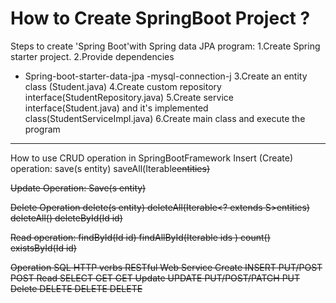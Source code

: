 # How to Create SpringBoot Project ?
Steps to create 'Spring Boot'with Spring data JPA program:
1.Create Spring starter project.
2.Provide dependencies
 - Spring-boot-starter-data-jpa
 -mysql-connection-j
3.Create an entity class (Student.java)
4.Create custom repository interface(StudentRepository.java)
5.Create service interface(Student.java) and it's implemented class(StudentServiceImpl.java)
6.Create main class and execute the program

--------------------------
How to use CRUD operation in SpringBootFramework
Insert (Create) operation:
save(s entity)
saveAll(Iterable<s>entities)
   
Update Operation:
Save(s entity)
  
Delete Operation
delete(s entity)
deleteAll(Iterable<? extends S>entities)
deleteAll()
deleteById(Id id)
  
Read operation:
findById(Id id)
findAllById(Iterable<ID> ids )
count()
existsById(Id id)

   
   
Operation	SQL	   HTTP verbs	  RESTful Web Service
Create	  INSERT	PUT/POST	   POST
Read	  SELECT	GET	           GET
Update	  UPDATE	PUT/POST/PATCH PUT
Delete	  DELETE	DELETE	       DELETE

  

